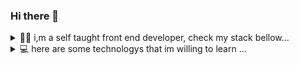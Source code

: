 ### Hi there 👋

<details>
  <summary>
    🧑‍💻 i,m a self taught front end developer, check my stack bellow...
  </summary>
  <br/>
  <div>
    <img src="https://img.shields.io/badge/HTML5-f06529?style=for-the-badge&logo=html5&logoColor=white" />
    <img src="https://img.shields.io/badge/CSS3-2965f1?style=for-the-badge&logo=css3&logoColor=white" />
    <img src="https://img.shields.io/badge/JavaScript-f0db4f?style=for-the-badge&logo=javascript&logoColor=black" />
    <img src="https://img.shields.io/badge/tailwind-0fb6d4?style=for-the-badge&logo=tailwindcss&logoColor=white" />
    <img src="https://img.shields.io/badge/git-f06529?style=for-the-badge&logo=git&logoColor=white" />
    <img src="https://img.shields.io/badge/react-61DBFB?style=for-the-badge&logo=react&logoColor=black" />
    
  </div>
  </details>
  <details>
  <summary>
    💻 here are some technologys that im willing to learn ...
  </summary>
  <br/>
  <div>
    <img src="https://img.shields.io/badge/HTML5-f06529?style=for-the-badge&logo=html5&logoColor=white" />
    <img src="https://img.shields.io/badge/CSS3-2965f1?style=for-the-badge&logo=css3&logoColor=white" />
    <img src="https://img.shields.io/badge/JavaScript-f0db4f?style=for-the-badge&logo=javascript&logoColor=black" />
    <img src="https://img.shields.io/badge/tailwind-0fb6d4?style=for-the-badge&logo=tailwindcss&logoColor=white" />
    <img src="https://img.shields.io/badge/git-f06529?style=for-the-badge&logo=git&logoColor=black" />
    <img src="https://img.shields.io/badge/material ui-2965f1?style=for-the-badge&logo=mui&logoColor=white" />
    
  </div>
</details>
